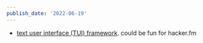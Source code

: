 ```yaml
---
publish_date: '2022-06-19'
---
```

- [text user interface (TUI) framework](https://github.com/ansiwave/ansiweb). could be fun for hacker.fm
